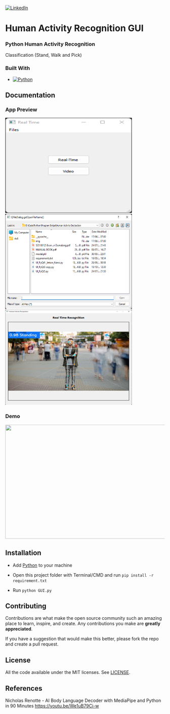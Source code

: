 [![LinkedIn][linkedin-shield]][linkedin-url]

[linkedin-shield]: https://img.shields.io/badge/-LinkedIn-black.svg?style=for-the-badge&logo=linkedin&colorB=555
[linkedin-url]: https://www.linkedin.com/in/evanderchristiandumalang/

# Human Activity Recognition GUI

### Python Human Activity Recognition

Classification (Stand, Walk and Pick)

### Built With

* [![Python][Python.org]][Python-url]

[Python.org]: https://img.shields.io/badge/Python-FFFFFF?style=for-the-badge&logo=python&logoColor=blue
[Python-url]: https://www.python.org/

## Documentation

### App Preview
<img src="preview/1.png" width="400" height="300"> <img src="preview/2.png" width="400" height="300"> <img src="preview/3.png" width="400" height="300">

### Demo
<img src="preview/demo.gif" width="640" height="360">

## Installation

- Add [Python](https://www.python.org/downloads/) to your machine

- Open this project folder with Terminal/CMD and run `pip install -r requirement.txt`

- Run `python GUI.py` 

## Contributing

Contributions are what make the open source community such an amazing place to learn, inspire, and create. Any contributions you make are **greatly appreciated**.

If you have a suggestion that would make this better, please fork the repo and create a pull request.

## License

All the code available under the MIT licenses. See [LICENSE](LICENSE).


## References

Nicholas Renotte - AI Body Language Decoder with MediaPipe and Python in 90 Minutes
https://youtu.be/We1uB79Ci-w
